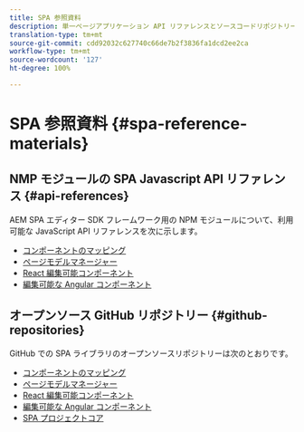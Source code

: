 ```yaml
---
title: SPA 参照資料
description: 単一ページアプリケーション API リファレンスとソースコードリポジトリーの概要
translation-type: tm+mt
source-git-commit: cdd92032c627740c66de7b2f3836fa1dcd2ee2ca
workflow-type: tm+mt
source-wordcount: '127'
ht-degree: 100%

---
```



# SPA 参照資料 {#spa-reference-materials}

## NMP モジュールの SPA Javascript API リファレンス {#api-references}

AEM SPA エディター SDK フレームワーク用の NPM モジュールについて、利用可能な JavaScript API リファレンスを次に示します。

* [コンポーネントのマッピング](https://www.npmjs.com/package/@adobe/aem-spa-component-mapping)
* [ページモデルマネージャー](https://www.npmjs.com/package/@adobe/aem-spa-model-manager)
* [React 編集可能コンポーネント](https://www.npmjs.com/package/@adobe/aem-react-editable-components)
* [編集可能な Angular コンポーネント](https://www.npmjs.com/package/@adobe/aem-angular-editable-components)

## オープンソース GitHub リポジトリー {#github-repositories}

GitHub での SPA ライブラリのオープンソースリポジトリーは次のとおりです。

* [コンポーネントのマッピング](https://github.com/adobe/aem-spa-component-mapping)
* [ページモデルマネージャー](https://github.com/adobe/aem-spa-page-model-manager)
* [React 編集可能コンポーネント](https://github.com/adobe/aem-react-editable-components)
* [編集可能な Angular コンポーネント](https://github.com/adobe/aem-angular-editable-components)
* [SPA プロジェクトコア](https://github.com/adobe/aem-spa-project-core)
